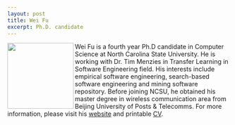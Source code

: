 ```yaml
---
layout: post
title: Wei Fu
excerpt: Ph.D. candidate
---
```


 
<img align=left width=150
src="{{site.url}}/img/wei.jpg"> Wei Fu is a fourth year
Ph.D candidate in Computer Science at North Carolina State University. He is working with Dr. Tim Menzies 
in Transfer Learning in Software Engineering field. His interests include empirical software engineering, search-based software engineering and 
mining software repository. Before joining NCSU, he obtained his 
master degree in wireless communication area from Beijing University of Posts & Telecomms. For more information, please visit his [website](http://weifoo.github.io) and printable [CV](http://fuwei.us/pdf/CV.pdf).

